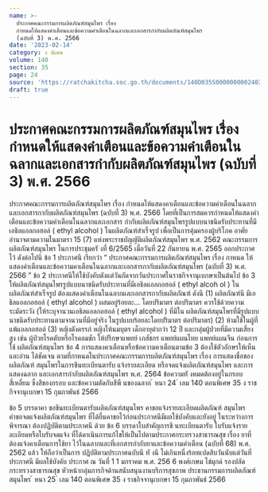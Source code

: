 ```yaml
---
name: >-
  ประกาศคณะกรรมการผลิตภัณฑ์สมุนไพร เรื่อง
  กำหนดให้แสดงคำเตือนและข้อความคำเตือนในฉลากและเอกสารกำกับผลิตภัณฑ์สมุนไพร
  (ฉบับที่ 3) พ.ศ. 2566
date: '2023-02-14'
category: ง พิเศษ
volume: 140
section: 35
page: 24
source: 'https://ratchakitcha.soc.go.th/documents/140D035S0000000002402.pdf'
draft: true
---
```


# ประกาศคณะกรรมการผลิตภัณฑ์สมุนไพร เรื่อง กำหนดให้แสดงคำเตือนและข้อความคำเตือนในฉลากและเอกสารกำกับผลิตภัณฑ์สมุนไพร (ฉบับที่ 3) พ.ศ. 2566

ประกาศคณะกรรมการผลิตภัณฑ์สมุนไพร เรื่อง กำหนดให้แสดงคาเตือนและข้อความคำเตือนในฉลากและเอกสารกากับผลิตภัณฑ์สมุนไพร (ฉบับที่ 3) พ.ศ. 2566 โดยที่เป็นการสมควรกำหนดให้แสดงคำเตือนและข้อความคำเตือนในฉลากและเอกสาร กำกับผลิตภัณฑ์สมุนไพรรูปแบบนาชนิดรับประทานที่มีเอธิลแอลกอฮอล์ ( ethyl alcohol ) ในผลิตภัณฑ์สำเร็จรูป เพื่อเป็นการคุ้มครองผู้บริโภค อาศัยอำนาจตามความในมาตรา 15 (7) แห่งพระราชบัญญัติผลิตภัณฑ์สมุนไพร พ.ศ. 2562 คณะกรรมการผลิตภัณฑ์สมุนไพร ในการประชุมครั งที่ 6/2565 เมื่อวันที่ 22 กันยายน พ.ศ. 2565 ออกประกาศไว้ ดังต่อไปนี ข้อ 1 ประกาศนี เรียกว่า “ ประกาศคณะกรรมการผลิตภัณฑ์สมุนไพร เรื่อง กาหนด ให้แสดงคำเตือนและข้อความคาเตือนในฉลากและเอกสารกากับผลิตภัณฑ์สมุนไพร (ฉบับที่ 3) พ.ศ. 2566 ” ข้อ 2 ประกาศนีให้ใช้บังคับตังแต่วันถัดจากวันประกาศในราชกิจจานุเบกษาเป็นต้นไป ข้อ 3 ให้ผลิตภัณฑ์สมุนไพรรูปแบบนาชนิดรับประทานที่มีเอธิลแอลกอฮอล์ ( ethyl alcoh ol ) ในผลิตภัณฑ์สำเร็จรูป ต้องแสดงคำเตือนในฉลากและเอกสารกากับผลิตภัณฑ์ ดังนี (1) ผลิตภัณฑ์นี มีเอธิลแอลกอฮอล์ ( ethyl alcohol ) ผสมอยู่ร้อยละ... โดยปริมาตร ต่อปริมาตร ควรใช้ด้วยความระมัดระวัง (ให้ระบุจานวนเอธิลแอลกอฮอล์ ( ethyl alcohol ) ที่มีใน ผลิตภัณฑ์สมุนไพรที่มีรูปแบบนาชนิดรับประทานตามจานวนที่มีอยู่จริง ในรูปแบบร้อยละโดยปริมาตร ต่อปริมาตร) (2) ห้ามใช้ในผู้ที่แพ้แอลกอฮอล์ (3) หญิงตังครรภ์ หญิงให้นมบุตร เด็กอายุต่ากว่า 12 ปี และกลุ่มผู้ป่วยที่มีความเสี่ยงสูง เช่น ผู้ป่วยโรคตับหรือโรคลมชัก ให้ปรึกษาแพทย์ เภสัชกร แพทย์แผนไทย แพทย์แผนจีน ก่อนการใช้ ผลิตภัณฑ์สมุนไพร ข้อ 4 การแสดงคาเตือนหรือข้อความคาเตือนตามข้อ 3 ต้องใช้ตัวอักษรให้เห็นและอ่าน ได้ชัดเจน ตามที่กาหนดในประกาศคณะกรรมการผลิตภัณฑ์สมุนไพร เรื่อง การแสดงชื่อของผลิตภัณฑ์ สมุนไพรในการขึนทะเบียนตารับ แจ้งรายละเอียด หรือจดแจ้งผลิตภัณฑ์สมุนไพร และการแสดงฉลาก และเอกสารกำกับผลิตภัณฑ์สมุนไพร พ.ศ. 2564 ข้อความทั งหมดต้องอยู่ในกรอบสี่เหลี่ยม ซึ่งสีของกรอบ และข้อความตัดกับสีพื นของฉลาก ้ หนา 24 ่ เลม 140 ตอนพิเศษ 35 ง ราชกิจจานุเบกษา 15 กุมภาพันธ์ 2566

ข้อ 5 บรรดาคา ขอขึนทะเบียนตารับผลิตภัณฑ์สมุนไพร คาขอแจ้งรายละเอียดผลิตภัณฑ์ สมุนไพร คำขอจดแจ้งผลิตภัณฑ์สมุนไพร ที่ได้ยื่นคาขอไว้ก่อนประกาศนีมีผลใช้บังคับและยังอยู่ ในระหว่างการพิจารณา ต้องปฏิบัติตามประกาศนี ด้วย ข้อ 6 บรรดาใบสำคัญการขึ นทะเบียนตารับ ใบรับแจ้งรายละเอียดหรือใบรับจดแจ้ง ที่ได้ดาเนินการแก้ไขให้เป็นไปตามประกาศกระทรวงสาธารณสุข เรื่อง ยาที่ต้องแจ้งคาเตือนการใช้ยา ไว้ในฉลากและที่เอกสารกำกับยาและข้อความคำเตือน (ฉบับที่ 68) พ.ศ. 2562 แล้ว ให้ถือว่าเป็นการ ปฏิบัติตามประกาศฉบับนี ทั งนี ไม่เกินหนึ่งร้อยแปดสิบวันนับแต่วันที่ประกาศนี มีผลใช้บังคับ ประกาศ ณ วันที่ 1 1 มกราคม พ.ศ. 256 6 พงศ์เกษม ไข่มุกด์ รองปลัดกระทรวงสาธารณสุข หัวหน้ากลุ่มภารกิจด้านสนับสนุนงานบริการสุขภาพ ประธานกรรมการผลิตภัณฑ์สมุนไพร ้ หนา 25 ่ เลม 140 ตอนพิเศษ 35 ง ราชกิจจานุเบกษา 15 กุมภาพันธ์ 2566
